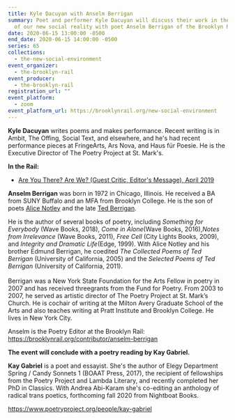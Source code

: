 ```yaml
---
title: Kyle Dacuyan with Anselm Berrigan
summary: Poet and performer Kyle Dacuyan will discuss their work in the context
  of our new social reality with poet Anselm Berrigan of the Brooklyn Rail.
date: 2020-06-15 13:00:00 -0500
end_date: 2020-06-15 14:00:00 -0500
series: 65
collections:
  - the-new-social-environment
event_organizer:
  - the-brooklyn-rail
event_producer:
  - the-brooklyn-rail
registration_url: ""
event_platform:
  - zoom
event_platform_url: https://brooklynrail.org/new-social-environment
---
```

**Kyle Dacuyan** writes poems and makes performance. Recent writing is in Ambit, The Offing, Social Text, and elsewhere, and he's had recent performance pieces at FringeArts, Ars Nova, and Haus für Poesie. He is the Executive Director of The Poetry Project at St. Mark's.

**In the Rail:**

* [Are You There? Are We? (Guest Critic, Editor's Message), April 2019](https://brooklynrail.org/2019/04/editorsmessage/Are-You-There-Are-We)

**Anselm Berrigan** was born in 1972 in Chicago, Illinois. He received a BA from SUNY Buffalo and an MFA from Brooklyn College. He is the son of poets [Alice Notley](https://www.poets.org/node/44618) and the late [Ted Berrigan](https://www.poets.org/node/44394).

He is the author of several books of poetry, including *Something for Everybody* (Wave Books, 2018), *Come in Alone*(Wave Books, 2016),*Notes from Irrelevance* (Wave Books, 2011), *Free Cell* (City Lights Books, 2009), and *Integrity and Dramatic Life*(Edge, 1999). With Alice Notley and his brother Edmund Berrigan, he coedited *The Collected Poems of Ted Berrigan* (University of California, 2005) and the *Selected Poems of Ted Berrigan* (University of California, 2011).\
\
Berrigan was a New York State Foundation for the Arts Fellow in poetry in 2007 and has received threegrants from the Fund for Poetry. From 2003 to 2007, he served as artistic director of The Poetry Project at St. Mark’s Church. He is cochair of writing at the Milton Avery Graduate School of the Arts and also teaches writing at Pratt Institute and Brooklyn College. He lives in New York City.

Anselm is the Poetry Editor at the Brooklyn Rail: <https://brooklynrail.org/contributor/anselm-berrigan>

**The event will conclude with a poetry reading by Kay Gabriel.**

**Kay Gabriel** is a poet and essayist. She's the author of Elegy Department Spring / Candy Sonnets 1 (BOAAT Press, 2017), the recipient of fellowships from the Poetry Project and Lambda Literary, and recently completed her PhD in Classics. With Andrea Abi-Karam she's co-editing an anthology of radical trans poetics, forthcoming fall 2020 from Nightboat Books.

<https://www.poetryproject.org/people/kay-gabriel>
